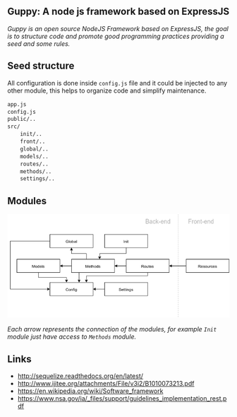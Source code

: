 Guppy: A node js framework based on ExpressJS
-----------------------------------------------------

*Guppy is an open source NodeJS Framework based on ExpressJS,
the goal is to structure code and promote good programming practices providing a seed and some rules.*

## Seed structure

All configuration is done inside `config.js` file and it could be injected to any other module, this helps to organize code and simplify maintenance.

```bash
app.js
config.js
public/..
src/
	init/..	
	front/..
	global/..
	models/..
	routes/..
	methods/..
	settings/..
```

## Modules

![](docs/global-structure.png)

*Each arrow represents the connection of the modules, for example `Init` module just have access to `Methods` module.*


## Links
- http://sequelize.readthedocs.org/en/latest/
- http://www.ijitee.org/attachments/File/v3i2/B1010073213.pdf
- https://en.wikipedia.org/wiki/Software_framework
- https://www.nsa.gov/ia/_files/support/guidelines_implementation_rest.pdf